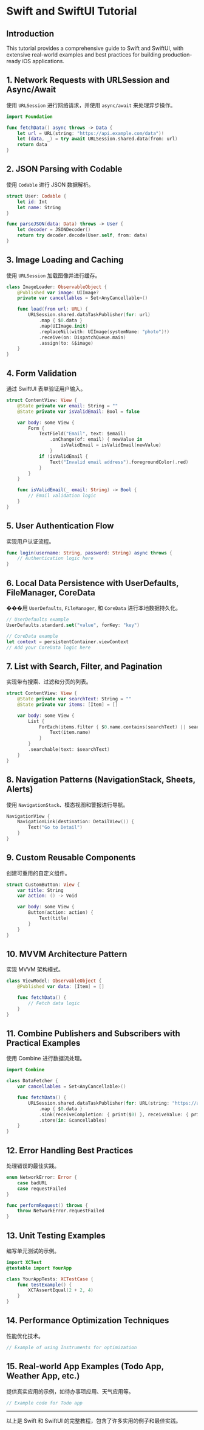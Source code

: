 # Swift and SwiftUI Tutorial

## Introduction
This tutorial provides a comprehensive guide to Swift and SwiftUI, with extensive real-world examples and best practices for building production-ready iOS applications.

## 1. Network Requests with URLSession and Async/Await
使用 `URLSession` 进行网络请求，并使用 `async/await` 来处理异步操作。

```swift
import Foundation

func fetchData() async throws -> Data {
    let url = URL(string: "https://api.example.com/data")!
    let (data, _) = try await URLSession.shared.data(from: url)
    return data
}
```

## 2. JSON Parsing with Codable
使用 `Codable` 进行 JSON 数据解析。

```swift
struct User: Codable {
    let id: Int
    let name: String
}

func parseJSON(data: Data) throws -> User {
    let decoder = JSONDecoder()
    return try decoder.decode(User.self, from: data)
}
```

## 3. Image Loading and Caching
使用 `URLSession` 加载图像并进行缓存。

```swift
class ImageLoader: ObservableObject {
    @Published var image: UIImage?
    private var cancellables = Set<AnyCancellable>()

    func load(from url: URL) {
        URLSession.shared.dataTaskPublisher(for: url)
            .map { $0.data }
            .map(UIImage.init)
            .replaceNil(with: UIImage(systemName: "photo")!)
            .receive(on: DispatchQueue.main)
            .assign(to: &$image)
    }
}
```

## 4. Form Validation
通过 SwiftUI 表单验证用户输入。

```swift
struct ContentView: View {
    @State private var email: String = ""
    @State private var isValidEmail: Bool = false

    var body: some View {
        Form {
            TextField("Email", text: $email)
                .onChange(of: email) { newValue in
                    isValidEmail = isValidEmail(newValue)
                }
            if !isValidEmail {
                Text("Invalid email address").foregroundColor(.red)
            }
        }
    }

    func isValidEmail(_ email: String) -> Bool {
        // Email validation logic
    }
}
```

## 5. User Authentication Flow
实现用户认证流程。

```swift
func login(username: String, password: String) async throws {
    // Authentication logic here
}
```

## 6. Local Data Persistence with UserDefaults, FileManager, CoreData
���用 `UserDefaults`, `FileManager`, 和 `CoreData` 进行本地数据持久化。

```swift
// UserDefaults example
UserDefaults.standard.set("value", forKey: "key")

// CoreData example
let context = persistentContainer.viewContext
// Add your CoreData logic here
```

## 7. List with Search, Filter, and Pagination
实现带有搜索、过滤和分页的列表。

```swift
struct ContentView: View {
    @State private var searchText: String = ""
    @State private var items: [Item] = []

    var body: some View {
        List {
            ForEach(items.filter { $0.name.contains(searchText) || searchText.isEmpty }) { item in
                Text(item.name)
            }
        }
        .searchable(text: $searchText)
    }
}
```

## 8. Navigation Patterns (NavigationStack, Sheets, Alerts)
使用 `NavigationStack`、模态视图和警报进行导航。

```swift
NavigationView {
    NavigationLink(destination: DetailView()) {
        Text("Go to Detail")
    }
}
```

## 9. Custom Reusable Components
创建可重用的自定义组件。

```swift
struct CustomButton: View {
    var title: String
    var action: () -> Void

    var body: some View {
        Button(action: action) {
            Text(title)
        }
    }
}
```

## 10. MVVM Architecture Pattern
实现 MVVM 架构模式。

```swift
class ViewModel: ObservableObject {
    @Published var data: [Item] = []

    func fetchData() {
        // Fetch data logic
    }
}
```

## 11. Combine Publishers and Subscribers with Practical Examples
使用 Combine 进行数据流处理。

```swift
import Combine

class DataFetcher {
    var cancellables = Set<AnyCancellable>()

    func fetchData() {
        URLSession.shared.dataTaskPublisher(for: URL(string: "https://api.example.com")!)
            .map { $0.data }
            .sink(receiveCompletion: { print($0) }, receiveValue: { print($0) })
            .store(in: &cancellables)
    }
}
```

## 12. Error Handling Best Practices
处理错误的最佳实践。

```swift
enum NetworkError: Error {
    case badURL
    case requestFailed
}

func performRequest() throws {
    throw NetworkError.requestFailed
}
```

## 13. Unit Testing Examples
编写单元测试的示例。

```swift
import XCTest
@testable import YourApp

class YourAppTests: XCTestCase {
    func testExample() {
        XCTAssertEqual(2 + 2, 4)
    }
}
```

## 14. Performance Optimization Techniques
性能优化技术。

```swift
// Example of using Instruments for optimization
```

## 15. Real-world App Examples (Todo App, Weather App, etc.)
提供真实应用的示例，如待办事项应用、天气应用等。

```swift
// Example code for Todo app
```

---

以上是 Swift 和 SwiftUI 的完整教程，包含了许多实用的例子和最佳实践。